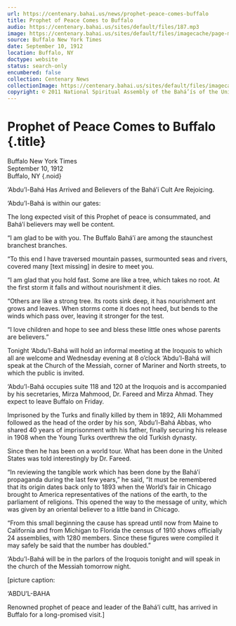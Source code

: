```yaml
---
url: https://centenary.bahai.us/news/prophet-peace-comes-buffalo
title: Prophet of Peace Comes to Buffalo
audio: https://centenary.bahai.us/sites/default/files/187.mp3
image: https://centenary.bahai.us/sites/default/files/imagecache/page-main-image/images/press_clippings/09-10-1912%20Buffalo%20NY%20Times%20Prophet%20of%20Peace%20Comes%20to%20Buffalo.png
source: Buffalo New York Times
date: September 10, 1912
location: Buffalo, NY
doctype: website
status: search-only
encumbered: false
collection: Centenary News
collectionImage: https://centenary.bahai.us/sites/default/files/imagecache/theme-image/main_image/abdulbaha-overview-small_0.jpg
copyright: © 2011 National Spiritual Assembly of the Bahá’ís of the United States
---
```



# Prophet of Peace Comes to Buffalo {.title}

Buffalo New York Times  
September 10, 1912  
Buffalo, NY
{.noid}  



‘Abdu’l-Bahá Has Arrived and Believers of the Bahá’í Cult Are Rejoicing.

‘Abdu’l-Bahá is within our gates:

The long expected visit of this Prophet of peace is consummated, and Bahá’í believers may well be content.

“I am glad to be with you. The Buffalo Bahá’í are among the staunchest branchest branches.

“To this end I have traversed mountain passes, surmounted seas and rivers, covered many \[text missing\] in desire to meet you.

“I am glad that you hold fast. Some are like a tree, which takes no root. At the first storm it falls and without nourishment it dies.

“Others are like a strong tree. Its roots sink deep, it has nourishment ant grows and leaves. When storms come it does not heed, but bends to the winds which pass over, leaving it stronger for the test.

“I love children and hope to see and bless these little ones whose parents are believers.”

Tonight ‘Abdu’l-Bahá will hold an informal meeting at the Iroquois to which all are welcome and Wednesday evening at 8 o’clock ‘Abdu’l-Bahá will speak at the Church of the Messiah, corner of Mariner and North streets, to which the public is invited.

‘Abdu’l-Bahá occupies suite 118 and 120 at the Iroquois and is accompanied by his secretaries, Mirza Mahmood, Dr. Fareed and Mirza Ahmad. They expect to leave Buffalo on Friday.

Imprisoned by the Turks and finally killed by them in 1892, Alli Mohammed followed as the head of the order by his son, ‘Abdu’l-Bahá Abbas, who shared 40 years of imprisonment with his father, finally securing his release in 1908 when the Young Turks overthrew the old Turkish dynasty.

Since then he has been on a world tour. What has been done in the United States was told interestingly by Dr. Fareed.

“In reviewing the tangible work which has been done by the Bahá’í propaganda during the last few years,” he said, “It must be remembered that its origin dates back only to 1893 when the World’s fair in Chicago brought to America representatives of the nations of the earth, to the parliament of religions. This opened the way to the message of unity, which was given by an oriental believer to a little band in Chicago.

“From this small beginning the cause has spread until now from Maine to California and from Michigan to Florida the census of 1910 shows officially 24 assemblies, with 1280 members. Since these figures were compiled it may safely be said that the number has doubled.”

‘Abdu’l-Bahá will be in the parlors of the Iroquois tonight and will speak in the church of the Messiah tomorrow night.

\[picture caption:

‘ABDU’L-BAHA

Renowned prophet of peace and leader of the Bahá’í cultt, has arrived in Buffalo for a long-promised visit.\]